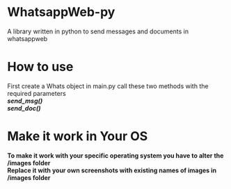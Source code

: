 # WhatsappWeb-py
A library written in python to send messages and documents in whatsappweb 

# How to use
First create a Whats object in main.py 
call these two methods with the required parameters<br>
<strong>_send_msg()_<strong><br>
<strong>_send_doc()_<strong>

# Make it work in Your  OS
To make it work with your specific operating system you have to alter the
/images folder <br>
Replace it with your own screenshots with existing names of images in <strong>/images<strong> folder
